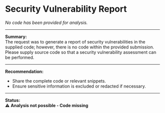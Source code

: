 # Security Vulnerability Report

_No code has been provided for analysis._

---

**Summary:**  
The request was to generate a report of security vulnerabilities in the supplied code; however, there is no code within the provided submission. Please supply source code so that a security vulnerability assessment can be performed.

---

**Recommendation:**  
- Share the complete code or relevant snippets.
- Ensure sensitive information is excluded or redacted if necessary.

---

**Status:**  
:warning: **Analysis not possible - Code missing**